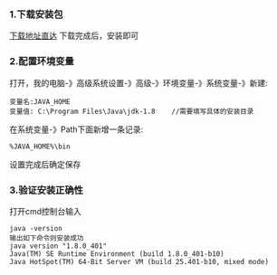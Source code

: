 ### 1.下载安装包
[下载地址直达](https://download.oracle.com/otn/java/jdk/8u401-b10/4d245f941845490c91360409ecffb3b4/jdk-8u401-windows-x64.exe)
下载完成后，安装即可


### 2.配置环境变量
打开，我的电脑-》高级系统设置-》高级-》环境变量-》系统变量-》新建:
```
变量名:JAVA_HOME
变量值: C:\Program Files\Java\jdk-1.8    //需要填写具体的安装目录
```
在系统变量-》Path下面新增一条记录:
```
%JAVA_HOME%\bin
```
设置完成后确定保存

### 3.验证安装正确性
打开cmd控制台输入
```
java -version
输出如下命令则安装成功
java version "1.8.0_401"
Java(TM) SE Runtime Environment (build 1.8.0_401-b10)
Java HotSpot(TM) 64-Bit Server VM (build 25.401-b10, mixed mode)
```

